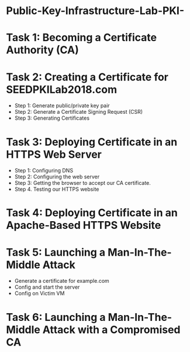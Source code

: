 # Public-Key-Infrastructure-Lab-PKI-
<h1>Task 1: Becoming a Certificate Authority (CA)</h1>
<h1>Task 2: Creating a Certificate for SEEDPKILab2018.com</h1>
<ul>
<li>Step 1: Generate public/private key pair</li>
<li>Step 2: Generate a Certificate Signing Request (CSR)</li>
<li>Step 3: Generating Certificates</li>
</ul>
<h1>Task 3: Deploying Certificate in an HTTPS Web Server</h1>
<ul>
<li>Step 1: Configuring DNS</li>
<li>Step 2: Configuring the web server</li>
<li>Step 3: Getting the browser to accept our CA certificate.</li>
<li>Step 4. Testing our HTTPS website</li>
</ul>
<h1>Task 4: Deploying Certificate in an Apache-Based HTTPS Website</h1>
<h1>Task 5: Launching a Man-In-The-Middle Attack</h1>
<ul>
<li>Generate a certificate for example.com</li>
<li>Config and start the server</li>
<li>Config on Victim VM</li>
</ul>
<h1>Task 6: Launching a Man-In-The-Middle Attack with a Compromised CA</h1>
